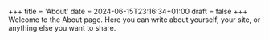 +++
title = 'About'
date = 2024-06-15T23:16:34+01:00
draft = false
+++
Welcome to the About page. Here you can write about yourself, your site, or anything else you want to share.
